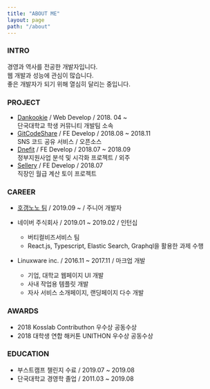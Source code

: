 ```yaml
---
title: "ABOUT ME"
layout: page
path: "/about"
---
```


### INTRO

경영과 역사를 전공한 개발자입니다.<br>
웹 개발과 성능에 관심이 많습니다.<br>
좋은 개발자가 되기 위해 열심히 달리는 중입니다.

### PROJECT

- [Dankookie](https://www.dankookie.com/) / Web Develop / 2018. 04 ~<br>단국대학교 학생 커뮤니티 개발팀 소속
- [GitCodeShare](https://github.com/kosslab-kr/gitCodeShare.com) / FE Develop / 2018.08 ~ 2018.11<br>SNS 코드 공유 서비스 / 오픈소스
- [Dnefit](http://www.dnefit.co.kr) / FE Develop / 2018.07 ~ 2018.09<br>정부지원사업 분석 및 시각화 프로젝트 / 외주
- [Sellery](https://sellery.me) / FE Develop / 2018.07<br>직장인 월급 계산 토이 프로젝트

### CAREER
- [호갱노노 팀](https://hogangnono.com) / 2019.09 ~ / 주니어 개발자

- 네이버 주식회사 / 2019.01 ~ 2019.02 / 인턴십
  - 버티컬비즈서비스 팀
  - React.js, Typescript, Elastic Search, Graphql을 활용한 과제 수행

- Linuxware inc. / 2016.11 ~ 2017.11 / 마크업 개발
  - 기업, 대학교 웹페이지 UI 개발
  - 사내 작업용 템플릿 개발
  - 자사 서비스 소개페이지, 랜딩페이지 다수 개발

### AWARDS
- 2018 Kosslab Contributhon 우수상 공동수상
- 2018 대학생 연합 해커톤 UNITHON 우수상 공동수상

### EDUCATION
- 부스트캠프 챌린지 수료 / 2019.07 ~ 2019.08
- 단국대학교 경영학 졸업 / 2011.03 ~ 2019.08
